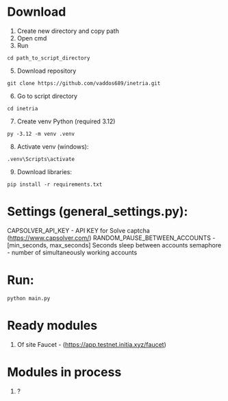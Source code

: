 
  
# Download

1. Create new directory and copy path
2. Open cmd
3. Run
```
cd path_to_script_directory
```
5. Download repository
```
git clone https://github.com/vaddos689/inetria.git
```
6. Go to script directory
```
cd inetria
```
7. Create venv Python (required 3.12)
```
py -3.12 -m venv .venv
```
8. Activate venv (windows):
```
.venv\Scripts\activate
```
9. Download libraries:
```
pip install -r requirements.txt
```
# Settings (general_settings.py):
CAPSOLVER_API_KEY - API KEY for Solve captcha (https://www.capsolver.com/)
RANDOM_PAUSE_BETWEEN_ACCOUNTS - [min_seconds, max_seconds] Seconds sleep between accounts
semaphore - number of simultaneously working accounts
## 

# Run:
```
python main.py
```
# Ready modules
1) Of site Faucet - (https://app.testnet.initia.xyz/faucet)
# Modules in process
1) ?
